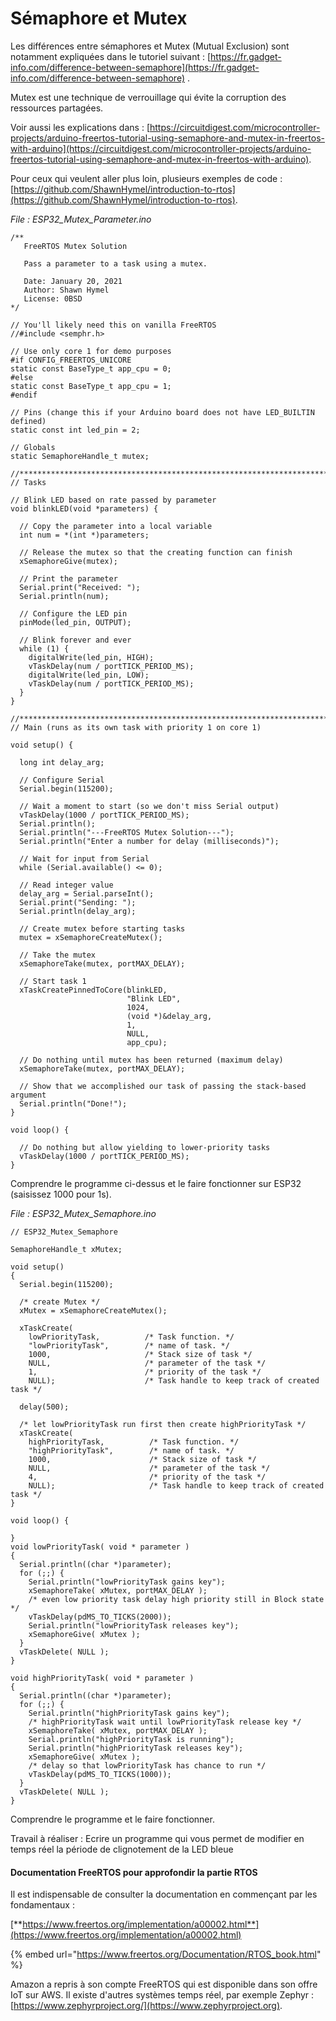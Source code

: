 # Sémaphore et Mutex

Les différences entre sémaphores et Mutex (Mutual Exclusion) sont notamment expliquées dans le tutoriel suivant : [https://fr.gadget-info.com/difference-between-semaphore](https://fr.gadget-info.com/difference-between-semaphore) .

Mutex est une technique de verrouillage qui évite la corruption des ressources partagées.

Voir aussi les explications dans : [https://circuitdigest.com/microcontroller-projects/arduino-freertos-tutorial-using-semaphore-and-mutex-in-freertos-with-arduino](https://circuitdigest.com/microcontroller-projects/arduino-freertos-tutorial-using-semaphore-and-mutex-in-freertos-with-arduino).

Pour ceux qui veulent aller plus loin, plusieurs exemples de code : [https://github.com/ShawnHymel/introduction-to-rtos](https://github.com/ShawnHymel/introduction-to-rtos).

_File : ESP32\_Mutex\_Parameter.ino_

```arduino
/**
   FreeRTOS Mutex Solution

   Pass a parameter to a task using a mutex.

   Date: January 20, 2021
   Author: Shawn Hymel
   License: 0BSD
*/

// You'll likely need this on vanilla FreeRTOS
//#include <semphr.h>

// Use only core 1 for demo purposes
#if CONFIG_FREERTOS_UNICORE
static const BaseType_t app_cpu = 0;
#else
static const BaseType_t app_cpu = 1;
#endif

// Pins (change this if your Arduino board does not have LED_BUILTIN defined)
static const int led_pin = 2;

// Globals
static SemaphoreHandle_t mutex;

//*****************************************************************************
// Tasks

// Blink LED based on rate passed by parameter
void blinkLED(void *parameters) {

  // Copy the parameter into a local variable
  int num = *(int *)parameters;

  // Release the mutex so that the creating function can finish
  xSemaphoreGive(mutex);

  // Print the parameter
  Serial.print("Received: ");
  Serial.println(num);

  // Configure the LED pin
  pinMode(led_pin, OUTPUT);

  // Blink forever and ever
  while (1) {
    digitalWrite(led_pin, HIGH);
    vTaskDelay(num / portTICK_PERIOD_MS);
    digitalWrite(led_pin, LOW);
    vTaskDelay(num / portTICK_PERIOD_MS);
  }
}

//*****************************************************************************
// Main (runs as its own task with priority 1 on core 1)

void setup() {

  long int delay_arg;

  // Configure Serial
  Serial.begin(115200);

  // Wait a moment to start (so we don't miss Serial output)
  vTaskDelay(1000 / portTICK_PERIOD_MS);
  Serial.println();
  Serial.println("---FreeRTOS Mutex Solution---");
  Serial.println("Enter a number for delay (milliseconds)");

  // Wait for input from Serial
  while (Serial.available() <= 0);

  // Read integer value
  delay_arg = Serial.parseInt();
  Serial.print("Sending: ");
  Serial.println(delay_arg);

  // Create mutex before starting tasks
  mutex = xSemaphoreCreateMutex();

  // Take the mutex
  xSemaphoreTake(mutex, portMAX_DELAY);

  // Start task 1
  xTaskCreatePinnedToCore(blinkLED,
                          "Blink LED",
                          1024,
                          (void *)&delay_arg,
                          1,
                          NULL,
                          app_cpu);

  // Do nothing until mutex has been returned (maximum delay)
  xSemaphoreTake(mutex, portMAX_DELAY);

  // Show that we accomplished our task of passing the stack-based argument
  Serial.println("Done!");
}

void loop() {

  // Do nothing but allow yielding to lower-priority tasks
  vTaskDelay(1000 / portTICK_PERIOD_MS);
}
```

Comprendre le programme ci-dessus et le faire fonctionner sur ESP32 (saisissez 1000 pour 1s).



_File : ESP32\_Mutex\_Semaphore.ino_

```arduino
// ESP32_Mutex_Semaphore

SemaphoreHandle_t xMutex;

void setup()
{
  Serial.begin(115200);

  /* create Mutex */
  xMutex = xSemaphoreCreateMutex();

  xTaskCreate(
    lowPriorityTask,          /* Task function. */
    "lowPriorityTask",        /* name of task. */
    1000,                     /* Stack size of task */
    NULL,                     /* parameter of the task */
    1,                        /* priority of the task */
    NULL);                    /* Task handle to keep track of created task */

  delay(500);

  /* let lowPriorityTask run first then create highPriorityTask */
  xTaskCreate(
    highPriorityTask,          /* Task function. */
    "highPriorityTask",        /* name of task. */
    1000,                      /* Stack size of task */
    NULL,                      /* parameter of the task */
    4,                         /* priority of the task */
    NULL);                     /* Task handle to keep track of created task */
}

void loop() {

}
void lowPriorityTask( void * parameter )
{
  Serial.println((char *)parameter);
  for (;;) {
    Serial.println("lowPriorityTask gains key");
    xSemaphoreTake( xMutex, portMAX_DELAY );
    /* even low priority task delay high priority still in Block state */
    vTaskDelay(pdMS_TO_TICKS(2000));
    Serial.println("lowPriorityTask releases key");
    xSemaphoreGive( xMutex );
  }
  vTaskDelete( NULL );
}

void highPriorityTask( void * parameter )
{
  Serial.println((char *)parameter);
  for (;;) {
    Serial.println("highPriorityTask gains key");
    /* highPriorityTask wait until lowPriorityTask release key */
    xSemaphoreTake( xMutex, portMAX_DELAY );
    Serial.println("highPriorityTask is running");
    Serial.println("highPriorityTask releases key");
    xSemaphoreGive( xMutex );
    /* delay so that lowPriorityTask has chance to run */
    vTaskDelay(pdMS_TO_TICKS(1000));
  }
  vTaskDelete( NULL );
}
```

Comprendre le programme et le faire fonctionner.



Travail à réaliser : Ecrire un programme qui vous permet de modifier en temps réel la période de clignotement de la LED bleue

#### Documentation FreeRTOS pour approfondir la partie RTOS

Il est indispensable de consulter la documentation en commençant par les fondamentaux :

[**https://www.freertos.org/implementation/a00002.html**](https://www.freertos.org/implementation/a00002.html)

{% embed url="https://www.freertos.org/Documentation/RTOS_book.html" %}

Amazon a repris à son compte FreeRTOS qui est disponible dans son offre IoT sur AWS. Il existe d'autres systèmes temps réel, par exemple Zephyr : [https://www.zephyrproject.org/](https://www.zephyrproject.org).

